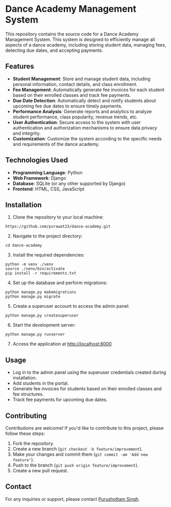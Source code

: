 # Dance Academy Management System

This repository contains the source code for a Dance Academy Management System. This system is designed to efficiently manage all aspects of a dance academy, including storing student data, managing fees, detecting due dates, and accepting payments.

## Features

- **Student Management**: Store and manage student data, including personal information, contact details, and class enrollment.
- **Fee Management**: Automatically generate fee invoices for each student based on their enrolled classes and track fee payments.
- **Due Date Detection**: Automatically detect and notify students about upcoming fee due dates to ensure timely payments.
- **Performance Analysis**: Generate reports and analytics to analyze student performance, class popularity, revenue trends, etc.
- **User Authentication**: Secure access to the system with user authentication and authorization mechanisms to ensure data privacy and integrity.
- **Customization**: Customize the system according to the specific needs and requirements of the dance academy.

## Technologies Used

- **Programming Language**: Python
- **Web Framework**: Django
- **Database**: SQLite (or any other supported by Django)
- **Frontend**: HTML, CSS, JavaScript

## Installation

1. Clone the repository to your local machine:

```
https://github.com/psrawat23/dance-academy.git
```

2. Navigate to the project directory:

```
cd dance-academy
```

3. Install the required dependencies:

```
python -m venv ./venv
source ./venv/bin/activate
pip install -r requirements.txt
```

4. Set up the database and perform migrations:

```
python manage.py makemigrations
python manage.py migrate
```

5. Create a superuser account to access the admin panel:

```
python manage.py createsuperuser
```

6. Start the development server:

```
python manage.py runserver
```

7. Access the application at [http://localhost:8000](http://localhost:8000)

## Usage

- Log in to the admin panel using the superuser credentials created during installation.
- Add students in the portal.
- Generate fee invoices for students based on their enrolled classes and fee structures.
- Track fee payments for upcoming due dates.

## Contributing

Contributions are welcome! If you'd like to contribute to this project, please follow these steps:

1. Fork the repository.
2. Create a new branch (`git checkout -b feature/improvement`).
3. Make your changes and commit them (`git commit -am 'Add new feature'`).
4. Push to the branch (`git push origin feature/improvement`).
5. Create a new pull request.
## Contact

For any inquiries or support, please contact [Purushottam Singh](mailto:psrawat23.pr@gmail.com).
